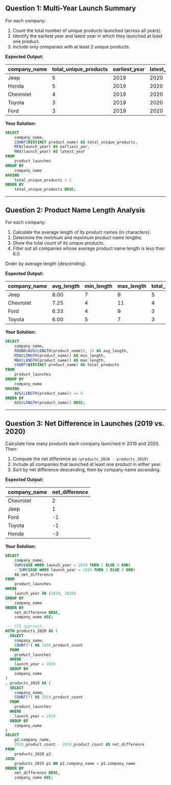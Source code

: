 ## Question 1: Multi-Year Launch Summary

For each company:
1. Count the total number of unique products launched (across all years).
2. Identify the earliest year and latest year in which they launched at least one product.
3. Include only companies with at least 2 unique products.

**Expected Output:**

| company_name | total_unique_products | earliest_year | latest_year |
|--------------|-----------------------|---------------|------------|
| Jeep         | 5                     | 2019          | 2020       |
| Honda        | 5                     | 2019          | 2020       |
| Chevrolet    | 4                     | 2019          | 2020       |
| Toyota       | 3                     | 2019          | 2020       |
| Ford         | 3                     | 2019          | 2020       |

**Your Solution:**
````sql
SELECT
	company_name,
    COUNT(DISTINCT product_name) AS total_unique_products,
    MIN(launch_year) AS earliest_yer,
    MAX(launch_year) AS latest_year
FROM
	product_launches
GROUP BY
    company_name
HAVING
	total_unique_products > 2
ORDER BY
	total_unique_products DESC;
````

---

## Question 2: Product Name Length Analysis

For each company:
1. Calculate the average length of its product names (in characters).
2. Determine the minimum and maximum product name lengths.
3. Show the total count of its unique products.
4. Filter out all companies whose average product name length is less than 6.0.

Order by average length (descending).

**Expected Output:**

| company_name | avg_length | min_length | max_length | total_products |
|--------------|-----------|------------|------------|----------------|
| Jeep         | 8.00      | 7          | 9          | 5              |
| Chevrolet    | 7.25      | 4          | 11         | 4              |
| Ford         | 6.33      | 4          | 9          | 3              |
| Toyota       | 6.00      | 5          | 7          | 3              |

**Your Solution:**
````sql
SELECT
	company_name,
    ROUND(AVG(LENGTH(product_name)), 2) AS avg_length,
    MIN(LENGTH(product_name)) AS min_length,
    MAX(LENGTH(product_name)) AS max_length,
    COUNT(DISTINCT product_name) AS total_products
FROM
	product_launches
GROUP BY
	company_name
HAVING
	AVG(LENGTH(product_name)) >= 6
ORDER BY
	AVG(LENGTH(product_name)) DESC;
````

---

## Question 3: Net Difference in Launches (2019 vs. 2020)

Calculate how many products each company launched in 2019 and 2020. Then:
1. Compute the net difference as `(products_2020 - products_2019)`.
2. Include all companies that launched at least one product in either year.
3. Sort by net difference descending, then by company name ascending.

**Expected Output:**

| company_name | net_difference |
|--------------|----------------|
| Chevrolet    | 2              |
| Jeep         | 1              |
| Ford         | -1             |
| Toyota       | -1             |
| Honda        | -3             |

**Your Solution:**
```sql
SELECT
	company_name,
    SUM(CASE WHEN launch_year = 2020 THEN 1 ELSE 0 END)
    - SUM(CASE WHEN launch_year = 2019 THEN 1 ELSE 0 END)
    AS net_difference
FROM
	product_launches
WHERE
	launch_year IN (2019, 2020)
GROUP BY
	company_name
ORDER BY
	net_difference DESC,
    company_name ASC;

--- CTE approach
WITH products_2020 AS (
  SELECT
  	company_name,
  	COUNT(*) AS 2020_product_count
  FROM
  	product_launches
  WHERE
  	launch_year = 2020
  GROUP BY
  	company_name
)
, products_2019 AS (
  SELECT
  	company_name,
  	COUNT(*) AS 2019_product_count
  FROM
  	product_launches
  WHERE
  	launch_year = 2019
  GROUP BY
  	company_name
)
SELECT
	p2.company_name,
    2020_product_count - 2019_product_count AS net_difference
FROM
	products_2020 p2
JOIN
	products_2019 p1 ON p2.company_name = p1.company_name
ORDER BY
	net_difference DESC,
    company_name ASC;
```